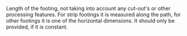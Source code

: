 ﻿Length of the footing, not taking into account any cut-out's or other processing features. For strip footings it is measured along the path, for other footings it is one of the horizontal dimensions. It should only be provided, if it is constant.
